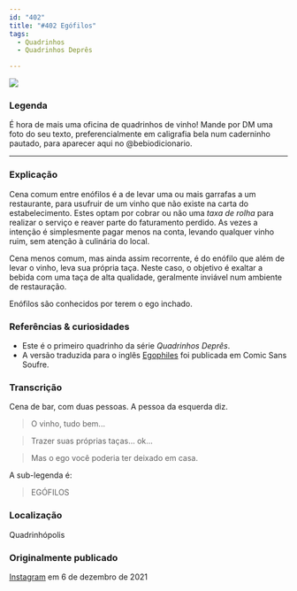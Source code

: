```yaml
---
id: "402"
title: "#402 Egófilos"
tags:
  - Quadrinhos
  - Quadrinhos Deprês

---
```


![](https://bebiodicionario-com.s3.amazonaws.com/media/posts/202112/263864744_509475446747688_1520310488331484349_n_17890832036459148.jpg)

### Legenda

É hora de mais uma oficina de quadrinhos de vinho! Mande por DM uma foto do seu texto, preferencialmente em caligrafia bela num caderninho pautado, para aparecer aqui no @bebiodicionario.

---

### Explicação

Cena comum entre enófilos é a de levar uma ou mais garrafas a um restaurante, para usufruir de um vinho que não existe na carta do estabelecimento. Estes  optam por cobrar ou não uma *taxa de rolha* para realizar o serviço e reaver parte do faturamento perdido. As vezes a intenção é simplesmente pagar menos na conta, levando qualquer vinho ruim, sem atenção à culinária do local.

Cena menos comum, mas ainda assim recorrente, é do enófilo que além de levar o vinho, leva sua própria taça. Neste caso, o objetivo é exaltar a bebida com uma taça de alta qualidade, geralmente inviável num ambiente de restauração. 

Enófilos são conhecidos por terem o ego inchado.

### Referências & curiosidades
- Este é o primeiro quadrinho da série *Quadrinhos Deprês*.
- A versão traduzida para o inglês [Egophiles](https://www.instagram.com/p/CXehYyTLQ7B/) foi publicada em Comic Sans Soufre.

### Transcrição
Cena de bar, com duas pessoas. A pessoa da esquerda diz.
> O vinho, tudo bem...

>Trazer suas próprias taças... ok...

> Mas o ego você poderia ter deixado em casa.


A sub-legenda é:

> EGÓFILOS

### Localização

Quadrinhópolis

### Originalmente publicado 

[Instagram](https://www.instagram.com/p/CXKi3w-MHCh/) em 6 de dezembro de 2021